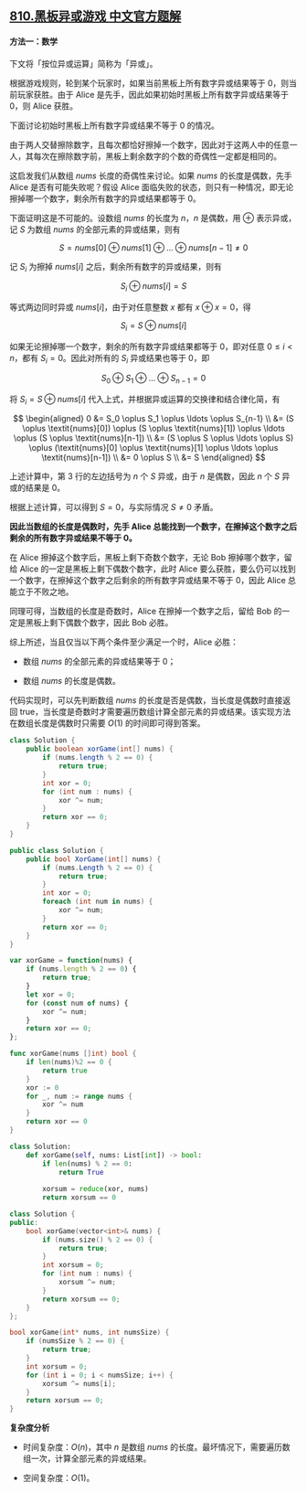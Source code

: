 ## [810.黑板异或游戏 中文官方题解](https://leetcode.cn/problems/chalkboard-xor-game/solutions/100000/hei-ban-yi-huo-you-xi-by-leetcode-soluti-eb0c)

#### 方法一：数学

下文将「按位异或运算」简称为「异或」。

根据游戏规则，轮到某个玩家时，如果当前黑板上所有数字异或结果等于 $0$，则当前玩家获胜。由于 $\text{Alice}$ 是先手，因此如果初始时黑板上所有数字异或结果等于 $0$，则 $\text{Alice}$ 获胜。

下面讨论初始时黑板上所有数字异或结果不等于 $0$ 的情况。

由于两人交替擦除数字，且每次都恰好擦掉一个数字，因此对于这两人中的任意一人，其每次在擦除数字前，黑板上剩余数字的个数的奇偶性一定都是相同的。

这启发我们从数组 $\textit{nums}$ 长度的奇偶性来讨论。如果 $\textit{nums}$ 的长度是偶数，先手 $\text{Alice}$ 是否有可能失败呢？假设 $\text{Alice}$ 面临失败的状态，则只有一种情况，即无论擦掉哪一个数字，剩余所有数字的异或结果都等于 $0$。

下面证明这是不可能的。设数组 $\textit{nums}$ 的长度为 $n$，$n$ 是偶数，用 $\oplus$ 表示异或，记 $S$ 为数组 $\textit{nums}$ 的全部元素的异或结果，则有

$$
S=\textit{nums}[0] \oplus \textit{nums}[1] \oplus \ldots \oplus \textit{nums}[n-1] \ne 0
$$

记 $S_i$ 为擦掉 $\textit{nums}[i]$ 之后，剩余所有数字的异或结果，则有

$$
S_i \oplus \textit{nums}[i] = S
$$

等式两边同时异或 $\textit{nums}[i]$，由于对任意整数 $x$ 都有 $x \oplus x=0$，得

$$
S_i = S \oplus \textit{nums}[i]
$$

如果无论擦掉哪一个数字，剩余的所有数字异或结果都等于 $0$，即对任意 $0 \le i<n$，都有 $S_i=0$。因此对所有的 $S_i$ 异或结果也等于 $0$，即

$$
S_0 \oplus S_1 \oplus \ldots \oplus S_{n-1} = 0
$$

将 $S_i=S \oplus \textit{nums}[i]$ 代入上式，并根据异或运算的交换律和结合律化简，有

$$
\begin{aligned}
0 &= S_0 \oplus S_1 \oplus \ldots \oplus S_{n-1} \\
&= (S \oplus \textit{nums}[0]) \oplus (S \oplus \textit{nums}[1]) \oplus \ldots \oplus (S \oplus \textit{nums}[n-1]) \\
&= (S \oplus S \oplus \ldots \oplus S) \oplus (\textit{nums}[0] \oplus \textit{nums}[1] \oplus \ldots \oplus \textit{nums}[n-1]) \\
&= 0 \oplus S \\
&= S
\end{aligned}
$$

上述计算中，第 $3$ 行的左边括号为 $n$ 个 $S$ 异或，由于 $n$ 是偶数，因此 $n$ 个 $S$ 异或的结果是 $0$。

根据上述计算，可以得到 $S=0$，与实际情况 $S \ne 0$ 矛盾。

**因此当数组的长度是偶数时，先手 $\text{Alice}$ 总能找到一个数字，在擦掉这个数字之后剩余的所有数字异或结果不等于 $0$。**

在 $\text{Alice}$ 擦掉这个数字后，黑板上剩下奇数个数字，无论 $\text{Bob}$ 擦掉哪个数字，留给 $\text{Alice}$ 的一定是黑板上剩下偶数个数字，此时 $\text{Alice}$ 要么获胜，要么仍可以找到一个数字，在擦掉这个数字之后剩余的所有数字异或结果不等于 $0$，因此 $\text{Alice}$ 总能立于不败之地。

同理可得，当数组的长度是奇数时，$\text{Alice}$ 在擦掉一个数字之后，留给 $\text{Bob}$ 的一定是黑板上剩下偶数个数字，因此 $\text{Bob}$ 必胜。

综上所述，当且仅当以下两个条件至少满足一个时，$\text{Alice}$ 必胜：

- 数组 $\textit{nums}$ 的全部元素的异或结果等于 $0$；

- 数组 $\textit{nums}$ 的长度是偶数。

代码实现时，可以先判断数组 $\textit{nums}$ 的长度是否是偶数，当长度是偶数时直接返回 $\text{true}$，当长度是奇数时才需要遍历数组计算全部元素的异或结果。该实现方法在数组长度是偶数时只需要 $O(1)$ 的时间即可得到答案。

```Java [sol1-Java]
class Solution {
    public boolean xorGame(int[] nums) {
        if (nums.length % 2 == 0) {
            return true;
        }
        int xor = 0;
        for (int num : nums) {
            xor ^= num;
        }
        return xor == 0;
    }
}
```

```C# [sol1-C#]
public class Solution {
    public bool XorGame(int[] nums) {
        if (nums.Length % 2 == 0) {
            return true;
        }
        int xor = 0;
        foreach (int num in nums) {
            xor ^= num;
        }
        return xor == 0;
    }
}
```

```JavaScript [sol1-JavaScript]
var xorGame = function(nums) {
    if (nums.length % 2 == 0) {
        return true;
    }
    let xor = 0;
    for (const num of nums) {
        xor ^= num;
    }
    return xor == 0;
};
```

```go [sol1-Golang]
func xorGame(nums []int) bool {
    if len(nums)%2 == 0 {
        return true
    }
    xor := 0
    for _, num := range nums {
        xor ^= num
    }
    return xor == 0
}
```

```Python [sol1-Python3]
class Solution:
    def xorGame(self, nums: List[int]) -> bool:
        if len(nums) % 2 == 0:
            return True
        
        xorsum = reduce(xor, nums)
        return xorsum == 0
```

```C++ [sol1-C++]
class Solution {
public:
    bool xorGame(vector<int>& nums) {
        if (nums.size() % 2 == 0) {
            return true;
        }
        int xorsum = 0;
        for (int num : nums) {
            xorsum ^= num;
        }
        return xorsum == 0;
    }
};
```

```C [sol1-C]
bool xorGame(int* nums, int numsSize) {
    if (numsSize % 2 == 0) {
        return true;
    }
    int xorsum = 0;
    for (int i = 0; i < numsSize; i++) {
        xorsum ^= nums[i];
    }
    return xorsum == 0;
}
```

**复杂度分析**

- 时间复杂度：$O(n)$，其中 $n$ 是数组 $\textit{nums}$ 的长度。最坏情况下，需要遍历数组一次，计算全部元素的异或结果。

- 空间复杂度：$O(1)$。